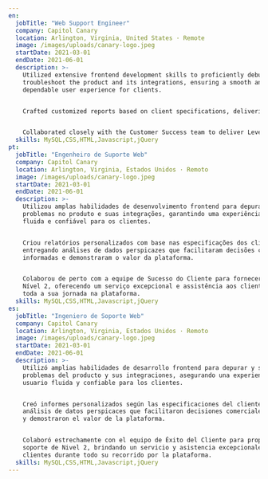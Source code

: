 ```yaml
---
en:
  jobTitle: "Web Support Engineer"
  company: Capitol Canary
  location: Arlington, Virginia, United States · Remote
  image: /images/uploads/canary-logo.jpeg
  startDate: 2021-03-01
  endDate: 2021-06-01
  description: >-
    Utilized extensive frontend development skills to proficiently debug and
    troubleshoot the product and its integrations, ensuring a smooth and
    dependable user experience for clients.


    Crafted customized reports based on client specifications, delivering insightful data analysis that facilitated informed business decisions and demonstrated the platform's value.


    Collaborated closely with the Customer Success team to deliver Level 2 support, providing exceptional service and assistance to clients throughout their platform journey.
  skills: MySQL,CSS,HTML,Javascript,jQuery
pt:
  jobTitle: "Engenheiro de Suporte Web"
  company: Capitol Canary
  location: Arlington, Virginia, Estados Unidos · Remoto
  image: /images/uploads/canary-logo.jpeg
  startDate: 2021-03-01
  endDate: 2021-06-01
  description: >-
    Utilizou amplas habilidades de desenvolvimento frontend para depurar e resolver
    problemas no produto e suas integrações, garantindo uma experiência de usuário
    fluida e confiável para os clientes.


    Criou relatórios personalizados com base nas especificações dos clientes,
    entregando análises de dados perspicazes que facilitaram decisões comerciais
    informadas e demonstraram o valor da plataforma.


    Colaborou de perto com a equipe de Sucesso do Cliente para fornecer suporte de
    Nível 2, oferecendo um serviço excepcional e assistência aos clientes durante
    toda a sua jornada na plataforma.
  skills: MySQL,CSS,HTML,Javascript,jQuery
es:
  jobTitle: "Ingeniero de Soporte Web"
  company: Capitol Canary
  location: Arlington, Virginia, Estados Unidos · Remoto
  image: /images/uploads/canary-logo.jpeg
  startDate: 2021-03-01
  endDate: 2021-06-01
  description: >-
    Utilizó amplias habilidades de desarrollo frontend para depurar y solucionar
    problemas del producto y sus integraciones, asegurando una experiencia de
    usuario fluida y confiable para los clientes.


    Creó informes personalizados según las especificaciones del cliente, entregando
    análisis de datos perspicaces que facilitaron decisiones comerciales informadas
    y demostraron el valor de la plataforma.


    Colaboró estrechamente con el equipo de Éxito del Cliente para proporcionar
    soporte de Nivel 2, brindando un servicio y asistencia excepcionales a los
    clientes durante todo su recorrido por la plataforma.
  skills: MySQL,CSS,HTML,Javascript,jQuery
---
```

